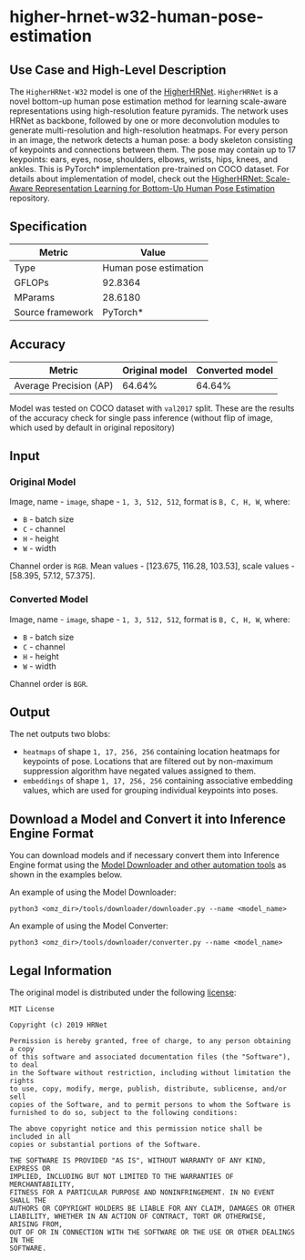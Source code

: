 # higher-hrnet-w32-human-pose-estimation

## Use Case and High-Level Description

The `HigherHRNet-W32` model is one of the [HigherHRNet](https://arxiv.org/abs/1908.10357).
`HigherHRNet` is a novel bottom-up human pose
estimation method for learning scale-aware representations using high-resolution feature pyramids. The network uses HRNet as backbone, followed by one or more deconvolution modules to generate multi-resolution and high-resolution heatmaps. For every person in an image, the network detects a human pose: a body skeleton consisting of keypoints and connections between them. The pose may contain up to 17 keypoints: ears, eyes, nose, shoulders, elbows, wrists, hips, knees, and ankles.
This is PyTorch\* implementation pre-trained on COCO dataset.
For details about implementation of model, check out the [HigherHRNet: Scale-Aware Representation Learning for Bottom-Up Human Pose Estimation](https://github.com/HRNet/HigherHRNet-Human-Pose-Estimation) repository.

## Specification

| Metric            | Value                  |
|-------------------|------------------------|
| Type              | Human pose estimation  |
| GFLOPs            | 92.8364                |
| MParams           | 28.6180                |
| Source framework  | PyTorch\*              |

## Accuracy

| Metric                     | Original model    | Converted model |
| -------------------------- | ----------------- | --------------- |
| Average Precision (AP)     | 64.64%            | 64.64%          |

Model was tested on COCO dataset with `val2017` split. These are the results of the accuracy check for single pass inference (without flip of image, which used by default in original repository)

## Input

### Original Model

Image, name - `image`,  shape - `1, 3, 512, 512`, format is `B, C, H, W`, where:

- `B` - batch size
- `C` - channel
- `H` - height
- `W` - width

Channel order is `RGB`. Mean values - [123.675, 116.28, 103.53], scale values - [58.395, 57.12, 57.375].

### Converted Model

Image, name - `image`,  shape - `1, 3, 512, 512`, format is `B, C, H, W`, where:

- `B` - batch size
- `C` - channel
- `H` - height
- `W` - width

Channel order is `BGR`.

## Output

The net outputs two blobs:

- `heatmaps` of shape `1, 17, 256, 256` containing location heatmaps for keypoints of pose. Locations that are filtered out by non-maximum suppression algorithm have negated values assigned to them.
- `embeddings` of shape `1, 17, 256, 256` containing associative embedding values, which are used for grouping individual keypoints into poses.

## Download a Model and Convert it into Inference Engine Format

You can download models and if necessary convert them into Inference Engine format using the [Model Downloader and other automation tools](../../../tools/downloader/README.md) as shown in the examples below.

An example of using the Model Downloader:
```
python3 <omz_dir>/tools/downloader/downloader.py --name <model_name>
```

An example of using the Model Converter:
```
python3 <omz_dir>/tools/downloader/converter.py --name <model_name>
```

## Legal Information

The original model is distributed under the following
[license](https://raw.githubusercontent.com/HRNet/HigherHRNet-Human-Pose-Estimation/master/LICENSE):

```
MIT License

Copyright (c) 2019 HRNet

Permission is hereby granted, free of charge, to any person obtaining a copy
of this software and associated documentation files (the "Software"), to deal
in the Software without restriction, including without limitation the rights
to use, copy, modify, merge, publish, distribute, sublicense, and/or sell
copies of the Software, and to permit persons to whom the Software is
furnished to do so, subject to the following conditions:

The above copyright notice and this permission notice shall be included in all
copies or substantial portions of the Software.

THE SOFTWARE IS PROVIDED "AS IS", WITHOUT WARRANTY OF ANY KIND, EXPRESS OR
IMPLIED, INCLUDING BUT NOT LIMITED TO THE WARRANTIES OF MERCHANTABILITY,
FITNESS FOR A PARTICULAR PURPOSE AND NONINFRINGEMENT. IN NO EVENT SHALL THE
AUTHORS OR COPYRIGHT HOLDERS BE LIABLE FOR ANY CLAIM, DAMAGES OR OTHER
LIABILITY, WHETHER IN AN ACTION OF CONTRACT, TORT OR OTHERWISE, ARISING FROM,
OUT OF OR IN CONNECTION WITH THE SOFTWARE OR THE USE OR OTHER DEALINGS IN THE
SOFTWARE.
```
